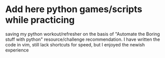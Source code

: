 # Add here python games/scripts while practicing
saving my python workout/refresher on the basis of "Automate the Boring stuff with python" resource/challenge recommendation.
I have written the code in vim, still lack shortcuts for speed, but I enjoyed the newish experience
